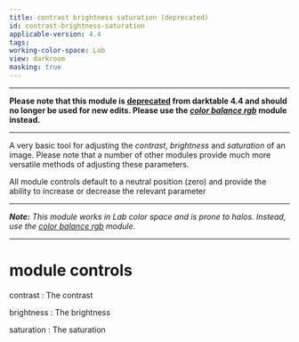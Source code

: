 ```yaml
---
title: contrast brightness saturation (deprecated)
id: contrast-brightness-saturation
applicable-version: 4.4
tags: 
working-color-space: Lab 
view: darkroom
masking: true
---
```


---

**Please note that this module is [deprecated](../../darkroom/processing-modules/deprecated.md) from darktable 4.4 and should no longer be used for new edits. Please use the [_color balance rgb_](./color-balance-rgb.md) module instead.**

---

A very basic tool for adjusting the _contrast_, _brightness_ and _saturation_ of an image. Please note that a number of other modules provide much more versatile methods of adjusting these parameters.

All module controls default to a neutral position (zero) and provide the ability to increase or decrease the relevant parameter

---

_**Note:** This module works in Lab color space and is prone to halos. Instead, use the [color balance rgb](./color-balance-rgb.md) module._

---

# module controls

contrast
: The contrast

brightness
: The brightness

saturation
: The saturation
